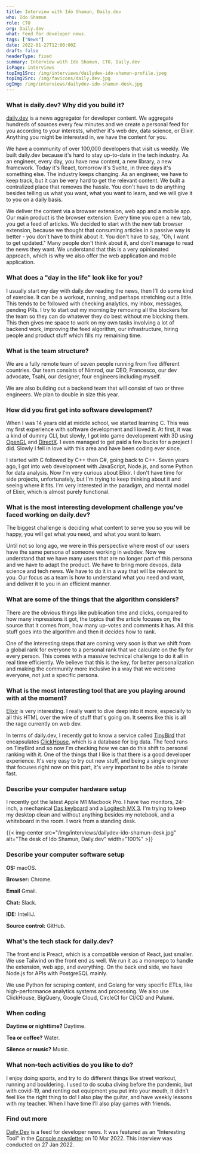 ```yaml
---
title: Interview with Ido Shamun, Daily.dev
who: Ido Shamun
role: CTO
org: Daily.dev
what: Feed for developer news.
tags: ["News"]
date: 2022-01-27T12:00:00Z
draft: false
headerType: fixed
summary: Interview with Ido Shamun, CTO, Daily.dev
isPage: interviews
topImg1Src: /img/interviews/dailydev-ido-shamun-profile.jpeg
topImg2Src: /img/favicons/daily.dev.jpg
ogImg: /img/interviews/dailydev-ido-shamun-desk.jpg
---
```


### What is daily.dev? Why did you build it?

[daily.dev](https://daily.dev/) is a news aggregator for developer content. We
aggregate hundreds of sources every few minutes and we create a personal feed
for you according to your interests, whether it's web dev, data science, or
Elixir. Anything you might be interested in, we have the content for you.

We have a community of over 100,000 developers that visit us weekly. We built
daily.dev because it's hard to stay up-to-date in the tech industry. As an
engineer, every day, you have new content, a new library, a new framework. Today
it's React, tomorrow it's Svelte, in three days it's something else. The
industry keeps changing. As an engineer, we have to keep track, but it can be
very hard to get the relevant content. We built a centralized place that removes
the hassle. You don't have to do anything besides telling us what you want, what
you want to learn, and we will give it to you on a daily basis.

We deliver the content via a browser extension, web app and a mobile app. Our
main product is the browser extension. Every time you open a new tab, you get a
feed of articles. We decided to start with the new tab browser extension,
because we thought that consuming articles in a passive way is better - you
don't have to think about it. You don't have to say, "Oh, I want to get
updated." Many people don't think about it, and don't manage to read the news
they want. We understand that this is a very opinionated approach, which is why
we also offer the web application and mobile application.

### What does a "day in the life" look like for you?

I usually start my day with daily.dev reading the news, then I’ll do some kind
of exercise. It can be a workout, running, and perhaps stretching out a little.
This tends to be followed with checking analytics, my inbox, messages, pending
PRs. I try to start out my morning by removing all the blockers for the team so
they can do whatever they do best without me blocking them. This then gives me
space to work on my own tasks involving a lot of backend work, improving the
feed algorithm, our infrastructure, hiring people and product stuff which fills
my remaining time.

### What is the team structure?

We are a fully remote team of seven people running from five different
countries. Our team consists of Nimrod, our CEO, Francesco, our dev advocate,
Tsahi, our designer, four engineers including myself.

We are also building out a backend team that will consist of two or three
engineers. We plan to double in size this year.

### How did you first get into software development?

When I was 14 years old at middle school, we started learning C. This was my
first experience with software development and I loved it. At first, it was a
kind of dummy CLI, but slowly, I got into game development with 3D using
[OpenGL](https://www.opengl.org//) and
[DirectX](https://en.wikipedia.org/wiki/DirectX). I even managed to get paid a
few bucks for a project I did. Slowly I fell in love with this area and have
been coding ever since.

I started with C followed by C++ then C#, going back to C++. Seven years ago, I
got into web development with JavaScript, Node.js, and some Python for data
analysis. Now I'm very curious about Elixir. I don't have time for side
projects, unfortunately, but I'm trying to keep thinking about it and seeing
where it fits. I'm very interested in the paradigm, and mental model of Elixir,
which is almost purely functional.

### What is the most interesting development challenge you've faced working on daily.dev?

The biggest challenge is deciding what content to serve you so you will be
happy, you will get what you need, and what you want to learn.

Until not so long ago, we were in this perspective where most of our users have
the same persona of someone working in webdev. Now we understand that we have
many users that are no longer part of this persona and we have to adapt the
product. We have to bring more devops, data science and tech news. We have to do
it in a way that will be relevant to you. Our focus as a team is how to
understand what you need and want, and deliver it to you in an efficient manner.

### What are some of the things that the algorithm considers?

There are the obvious things like publication time and clicks, compared to how
many impressions it got, the topics that the article focuses on, the source that
it comes from, how many up-votes and comments it has. All this stuff goes into
the algorithm and then it decides how to rank.

One of the interesting steps that are coming very soon is that we shift from a
global rank for everyone to a personal rank that we calculate on the fly for
every person. This comes with a massive technical challenge to do it all in real
time efficiently. We believe that this is the key, for better personalization
and making the community more inclusive in a way that we welcome everyone, not
just a specific persona.

### What is the most interesting tool that are you playing around with at the moment?

[Elixir](https://elixir-lang.org/) is very interesting. I really want to dive
deep into it more, especially to all this HTML over the wire of stuff that's
going on. It seems like this is all the rage currently on web dev.

In terms of daily.dev, I recently got to know a service called
[TinyBird](https://www.tinybird.co/) that encapsulates
[ClickHouse](https://clickhouse.com/), which is a database for big data. The
feed runs on TinyBird and so now I'm checking how we can do this shift to
personal ranking with it. One of the things that I like is that there is a good
developer experience. It's very easy to try out new stuff, and being a single
engineer that focuses right now on this part, it's very important to be able to
iterate fast.

### Describe your computer hardware setup

I recently got the latest Apple M1 Macbook Pro. I have two monitors, 24-inch, a
mechanical [Das keyboard](https://www.daskeyboard.com/) and a
[Logitech MX 3](https://www.logitech.com/en-us/products/mice/mx-master-3.910-005647.html).
I'm trying to keep my desktop clean and without anything besides my notebook,
and a whiteboard in the room. I work from a standing desk.

{{< img-center src="/img/interviews/dailydev-ido-shamun-desk.jpg" alt="The desk of Ido Shamun, Daily.dev" width="100%" >}}

### Describe your computer software setup

**OS:** macOS.

**Browser:** Chrome.

**Email** Gmail.

**Chat:** Slack.

**IDE:** IntelliJ.

**Source control:** GitHub.

### What's the tech stack for daily.dev?

The front end is Preact, which is a compatible version of React, just smaller.
We use Tailwind on the front end as well. We run it as a monorepo to handle the
extension, web app, and everything. On the back end side, we have Node.js for
APIs with PostgreSQL mainly.

We use Python for scraping content, and Golang for very specific ETLs, like
high-performance analytics systems and processing. We also use ClickHouse,
BigQuery, Google Cloud, CircleCI for CI/CD and Pulumi.

### When coding

**Daytime or nighttime?** Daytime.

**Tea or coffee?** Water.

**Silence or music?** Music.

### What non-tech activities do you like to do?

I enjoy doing sports, and try to do different things like street workout,
running and bouldering. I used to do scuba diving before the pandemic, but with
covid-19, and renting out equipment you put into your mouth, it didn’t feel like
the right thing to do! I also play the guitar, and have weekly lessons with my
teacher. When I have time I’ll also play games with friends.

### Find out more

[Daily.Dev](https://daily.dev) is a feed for developer news. It was featured as
an "Interesting Tool" in the [Console newsletter](https://console.dev) on 10
Mar 2022. This interview was conducted on 27 Jan 2022.
